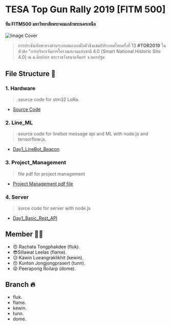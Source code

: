 # TESA Top Gun Rally 2019 [FITM 500]
#### ทีม FITM500 มหาวิทยาลัยพระจอมเกล้าพระนครเหนือ
![Image Cover](https://scontent.fbkk22-1.fna.fbcdn.net/v/t1.0-9/49895870_2252210058124661_5548898030452736000_n.jpg?_nc_cat=111&_nc_ht=scontent.fbkk22-1.fna&oh=a868e83e3c082ddf414063ebaa20e4fb&oe=5CD6FFE8)
> การประชันทักษะทางด้านระบบสมองกลฝังตัวชิงแชมป์ประเทศไทยครั้งที่ 13 **#TGR2019** ในหัวข้อ "การบริหารจัดการโบราณสถานแห่งชาติ 4.0 (Smart National Historic Site 4.0) ณ ม.ศิลปากร พระราชวังสนามจันทร์ จ.นครปฐม 
## File Structure :file_folder:
### 1. Hardware
> source code for stm32 LoRa.
- [Source Code](./Hardware)
### 2. Line_ML
> source code for linebot message api and ML with node.js and tensorflow.js.
- [Day1_LineBot_Beacon](./Line_ML/Day1_LineBot_Beacon)
### 3. Project_Management
> file pdf for project management
- [Project Management pdf file](./Project_Management)
### 4. Server
> sorce code for server with node.js
- [Day1_Basic_Rest_API](./Server/Day1_Basic_Rest_API)

## Member :ok_woman:
- :heart_eyes: Rachata Tongphakdee (fluk).
- :sunglasses:Sillawat Leelas (flame).
- :disappointed_relieved: Kawin Lueangraklikhit (kewin).
- :kissing_smiling_eyes: Kunton Jongjongprasert (tunn).
- :stuck_out_tongue_closed_eyes: Peerapong Roilarp (dome).

## Branch :fire:
- fluk.
- flame.
- kewin.
- tunn.
- dome.
